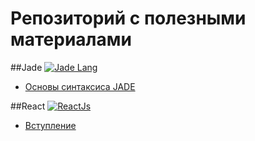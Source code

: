 # Репозиторий с полезными материалами
##Jade
[![Jade Lang](http://jade-lang.com/style/jade-logo-header.svg)](https://github.com/MerrickGit/material/blob/master/jade/01-syntax.md)
- [Основы синтаксиса JADE](https://github.com/MerrickGit/material/blob/master/jade/01-syntax.md)

##React
[![ReactJs](http://webtoks.ru/wp-content/uploads/2015/02/reactjs-logo-thumb.png)](#)
- [Вступление]()